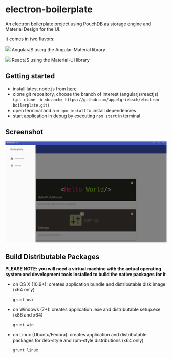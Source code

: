 # electron-boilerplate
An electron boilerplate project using PouchDB as storage engine and Material Design for the UI.

It comes in two flavors:

![](https://github.com/appelgriebsch/electron-boilerplate/blob/master/angularJS.png)
AngularJS using the Angular-Material library

![](https://github.com/appelgriebsch/electron-boilerplate/blob/master/reactJS.png)
ReactJS using the Material-UI library

## Getting started
* install latest node.js from [here](http://www.nodejs.org)
* clone git repository, choose the branch of interest (angularjs/reactjs) (```git clone -b <branch> https://github.com/appelgriebsch/electron-boilerplate.git```)
* open terminal and run ```npm install``` to install dependencies
* start application in debug by executing ```npm start``` in terminal

## Screenshot

![screenshot](https://github.com/appelgriebsch/electron-boilerplate/blob/master/screenshot.png)

## Build Distributable Packages

**PLEASE NOTE: you will need a virtual machine with the actual operating system and development tools installed to build the native packages for it**

* on OS X (10.9+): creates application bundle and distributable disk image (x64 only)

  ```bash
  grunt osx
  ```
* on Windows (7+): creates application .exe and distributable setup.exe (x86 and x64)

  ```bash
  grunt win
  ```
* on Linux (Ubuntu/Fedora): creates application and distributable packages for deb-style and rpm-style distributions (x64 only)

  ```bash
  grunt linux
  ```
